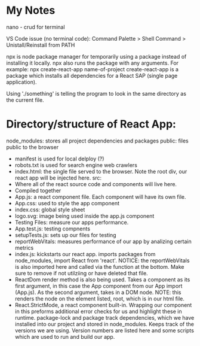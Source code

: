 # My Notes

nano - crud for terminal

VS Code issue (no terminal code): Command Palette > Shell Command > Unistall/Reinstall from PATH

npx is node package manager for temporarily using a package instead of installing it locally.
npx also runs the package with any arguments.
For example: npx create-react-app name-of-project
create-react-app is a package which installs all dependencies for a React  SAP (single page application).

Using './something' is telling the program to look in the same directory as the current file. 

# Directory/structure of React App:
node_modules: stores all project dependencies and packages
public: files public to the browser
- manifest is used for local delploy (?)
- robots.txt is used for search engine web crawlers
- index.html: the single file served to the browser. Note the root div, our react app will be injected here.
src:
- Where all of the react source code and components will live here.
- Compiled together
- App.js: a react component file. Each component will have its own file.
- App.css: used to style the app component
- index.css: global style sheet
- logo.svg: image being used inside the app.js component
- Testing Files: measure our apps performance.
- App.test.js: testing compnents
- setupTests.js: sets up our files for testing
- reportWebVitals: measures performance of our app by analizing certain metrics
- index.js: kickstarts our react app. imports packages from node_modules, import React from 'react'. NOTICE: the reportWebVitals is also imported here and called via the function at the bottom. Make sure to remove if not utilziing or have deleted that file.
- ReactDom render method is also being used. Takes a component as its first argument, in this case the App component from our App import (App.js). As the second argument, takes in a DOM node. NOTE: this renders the node on the element listed, root, which is in our html file.
 - React.StrictMode, a react component built-in. Wrapping our component in this preforms additional error checks for us and highlight these in runtime.
package-lock and package track dependencies, which we have installed into our project and stored in node_modules. Keeps track of the versions we are using. Version numbers are listed here and some scripts which are used to run and build our app.
 

